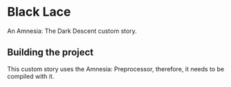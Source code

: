 # Black Lace

An Amnesia: The Dark Descent custom story.

## Building the project

This custom story uses the Amnesia: Preprocessor, therefore, it needs to be compiled with it.
